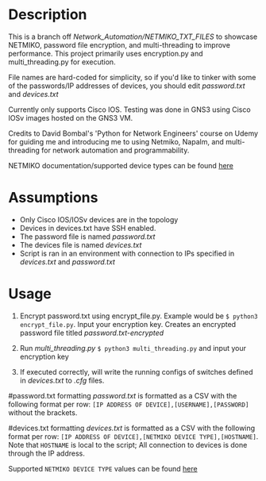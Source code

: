 # Description
This is a branch off *Network_Automation/NETMIKO_TXT_FILES* to showcase NETMIKO, password file encryption, and multi-threading to improve performance. This project primarily uses encryption.py and multi_threading.py for execution.

File names are hard-coded for simplicity, so if you'd like to tinker with some of the passwords/IP addresses of devices, you should edit *password.txt* and *devices.txt*

Currently only supports Cisco IOS. Testing was done in GNS3 using Cisco IOSv images hosted on the GNS3 VM.

Credits to David Bombal's 'Python for Network Engineers' course on Udemy for guiding me and introducing me to using Netmiko, Napalm, and multi-threading for network automation and programmability. 

NETMIKO documentation/supported device types can be found [here](https://github.com/ktbyers/netmiko)

# Assumptions
- Only Cisco IOS/IOSv devices are in the topology
- Devices in devices.txt have SSH enabled.
- The password file is named *password.txt*
- The devices file is named *devices.txt*
- Script is ran in an environment with connection to IPs specified in *devices.txt* and *password.txt*


# Usage
1. Encrypt password.txt using encrypt_file.py. Example would be `$ python3 encrypt_file.py`. Input your encryption key. Creates an encrypted password file titled *password.txt-encrypted*

2. Run *multi_threading.py* `$ python3 multi_threading.py` and input your encryption key

3. If executed correctly, will write the running configs of switches defined in *devices.txt* to *.cfg* files.

#password.txt formatting
*password.txt* is formatted as a CSV with the following format per row:
`[IP ADDRESS OF DEVICE],[USERNAME],[PASSWORD]` without the brackets. 

#devices.txt formatting
*devices.txt* is formatted as a CSV with the following format per row:
`[IP ADDRESS OF DEVICE],[NETMIKO DEVICE TYPE],[HOSTNAME]`. Note that `HOSTNAME` is local to the script; All connection to devices is done through the IP address.

Supported `NETMIKO DEVICE TYPE` values can be found [here](https://github.com/ktbyers/netmiko/blob/develop/PLATFORMS.md)





